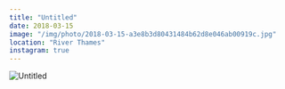 ```yaml
---
title: "Untitled"
date: 2018-03-15
image: "/img/photo/2018-03-15-a3e8b3d80431484b62d8e046ab00919c.jpg"
location: "River Thames"
instagram: true
---
```


![Untitled](/img/photo/2018-03-15-a3e8b3d80431484b62d8e046ab00919c.jpg)
